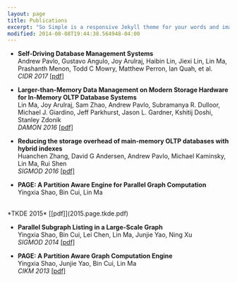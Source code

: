 ```yaml
---
layout: page
title: Publications
excerpt: "So Simple is a responsive Jekyll theme for your words and images."
modified: 2014-08-08T19:44:38.564948-04:00
---
```


* **Self-Driving Database Management Systems**<br/>
Andrew Pavlo, Gustavo Angulo, Joy Arulraj, Haibin Lin, Jiexi Lin, Lin Ma, Prashanth
Menon, Todd C Mowry, Matthew Perron, Ian Quah, et al.<br/>
*CIDR 2017*
[[pdf]](2017.self-driving.cidr.pdf)

* **Larger-than-Memory Data Management on Modern Storage Hardware for In-Memory OLTP Database Systems**<br/>
Lin Ma, Joy Arulraj, Sam Zhao, Andrew Pavlo, Subramanya R. Dulloor, Michael J. Giardino, Jeff Parkhurst, Jason L. Gardner, Kshitij Doshi, Stanley Zdonik<br/>
*DAMON 2016*
[[pdf]](2016.hardware.damon.pdf)

* **Reducing the storage overhead of main-memory OLTP databases with hybrid indexes**<br/>
Huanchen Zhang, David G Andersen, Andrew Pavlo, Michael Kaminsky, Lin Ma, Rui Shen<br/>
*SIGMOD 2016*
[[pdf]](2016.index.sigmod.pdf)

* **PAGE: A Partition Aware Engine for Parallel Graph Computation** <br/>Yingxia Shao, Bin Cui, Lin Ma
<br/>
*TKDE 2015*
[[pdf]](2015.page.tkde.pdf)

* **Parallel Subgraph Listing in a Large-Scale Graph**<br/>
Yingxia Shao, Bin Cui, Lei Chen, Lin Ma, Junjie Yao, Ning Xu<br/>
*SIGMOD 2014*
[[pdf]](2014.subgraph.sigmod.pdf)

* **PAGE: A Partition Aware Graph Computation Engine**<br/>
Yingxia Shao, Junjie Yao, Bin Cui, Lin Ma<br/>
*CIKM 2013*
[[pdf]](2013.page.cikm.pdf)

<!-- Looking for a simple, responsive, theme for your Jekyll powered blog? Well look no further. Here be **So Simple Theme**, the follow up to
[**Minimal Mistakes**](http://mmistakes.github.io/minimal-mistakes) --- by designer slash illustrator [Michael Rose](http://mademistakes.com).

## So Simple Theme is all about:

* Responsive templates. Looking good on mobile, tablet, and desktop.
* Gracefully degrading in older browsers. Compatible with Internet Explorer 9+ and all modern browsers.
* Minimal embellishments and subtle animations.
* Optional large feature images for posts and pages.
* [Custom 404 page]({{ site.url }}/404.html) to get you started.
* [Simple site search](https://github.com/christian-fei/Simple-Jekyll-Search)
* Support for Disqus Comments

<a markdown="0" href="{{ site.url }}/theme-setup" class="btn">Install So Simple Theme</a>

[^1]: Example: *domain.com/category-name/post-title* -->
